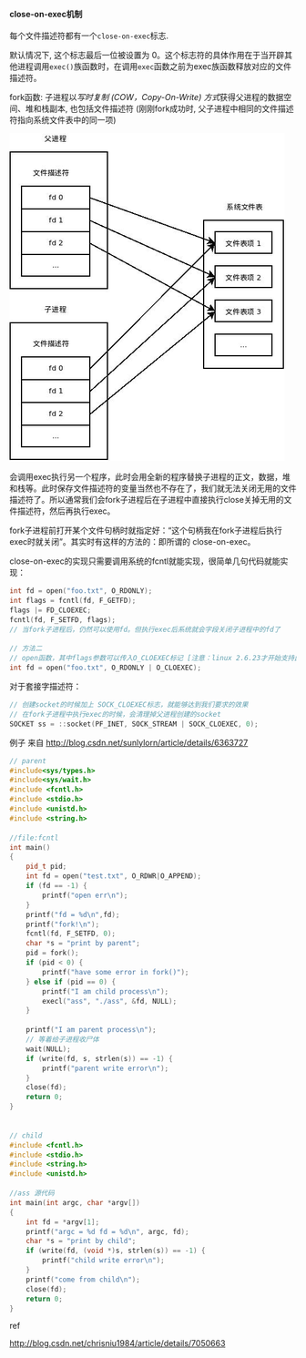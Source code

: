 #### close-on-exec机制



每个文件描述符都有一个`close-on-exec`标志.

默认情况下, 这个标志最后一位被设置为 0。这个标志符的具体作用在于当开辟其他进程调用`exec()`族函数时，在调用`exec`函数之前为exec族函数释放对应的文件描述符。



fork函数: 子进程以*写时复制 (COW，Copy-On-Write) 方式*获得父进程的数据空间、堆和栈副本, 也包括文件描述符 (刚刚fork成功时, 父子进程中相同的文件描述符指向系统文件表中的同一项)

![](./assets/fork_parent_child_fd.jpeg)



会调用exec执行另一个程序，此时会用全新的程序替换子进程的正文，数据，堆和栈等。此时保存文件描述符的变量当然也不存在了，我们就无法关闭无用的文件描述符了。所以通常我们会fork子进程后在子进程中直接执行close关掉无用的文件描述符，然后再执行exec。



fork子进程前打开某个文件句柄时就指定好：“这个句柄我在fork子进程后执行exec时就关闭”。其实时有这样的方法的：即所谓的 close-on-exec。



close-on-exec的实现只需要调用系统的fcntl就能实现，很简单几句代码就能实现：

```c
int fd = open("foo.txt", O_RDONLY);  
int flags = fcntl(fd, F_GETFD);  
flags |= FD_CLOEXEC;  
fcntl(fd, F_SETFD, flags);
// 当fork子进程后，仍然可以使用fd。但执行exec后系统就会字段关闭子进程中的fd了

// 方法二
// open函数，其中flags参数可以传入O_CLOEXEC标记 [注意：linux 2.6.23才开始支持此标记]
int fd = open("foo.txt", O_RDONLY | O_CLOEXEC); 
```



对于套接字描述符：

```c
// 创建socket的时候加上 SOCK_CLOEXEC标志，就能够达到我们要求的效果
// 在fork子进程中执行exec的时候，会清理掉父进程创建的socket
SOCKET ss = ::socket(PF_INET, SOCK_STREAM | SOCK_CLOEXEC, 0);
```



例子 来自 http://blog.csdn.net/sunlylorn/article/details/6363727

```c++
// parent
#include<sys/types.h>
#include<sys/wait.h>
#include <fcntl.h>
#include <stdio.h>
#include <unistd.h>
#include <string.h>

//file:fcntl
int main()
{
	pid_t pid;
    int fd = open("test.txt", O_RDWR|O_APPEND);
	if (fd == -1) {
        printf("open err\n");
    }
	printf("fd = %d\n",fd);
	printf("fork!\n");
	fcntl(fd, F_SETFD, 0);
	char *s = "print by parent";
	pid = fork();
    if (pid < 0) {
        printf("have some error in fork()");
    } else if (pid == 0) {
        printf("I am child process\n");
        execl("ass", "./ass", &fd, NULL);
    }

    printf("I am parent process\n");
    // 等着给子进程收尸体
	wait(NULL);
	if (write(fd, s, strlen(s)) == -1) {
        printf("parent write error\n");
    }
	close(fd);
	return 0;
}


// child
#include <fcntl.h>
#include <stdio.h>
#include <string.h>
#include <unistd.h>

//ass 源代码
int main(int argc, char *argv[])
{
	int fd = *argv[1];
	printf("argc = %d fd = %d\n", argc, fd);
	char *s = "print by child";
    if (write(fd, (void *)s, strlen(s)) == -1) {
        printf("child write error\n");
    }
	printf("come from child\n");
	close(fd);
	return 0;
}

```



ref

http://blog.csdn.net/chrisniu1984/article/details/7050663